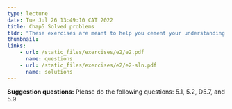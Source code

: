 ```yaml
---
type: lecture
date: Tue Jul 26 13:49:10 CAT 2022
title: Chap5 Solved problems
tldr: "These exercises are meant to help you cement your understanding of the lecture. I urge you to work through these questions and to make sure you understand them. Some questions cover material that was not covered in the lecture. In this case, please skip it."
thumbnail: 
links: 
    - url: /static_files/exercises/e2/e2.pdf
      name: questions
    - url: /static_files/exercises/e2/e2-sln.pdf
      name: solutions
---
```

**Suggestion questions:**
Please do the following questions: 5.1, 5.2, D5.7, and 5.9  
